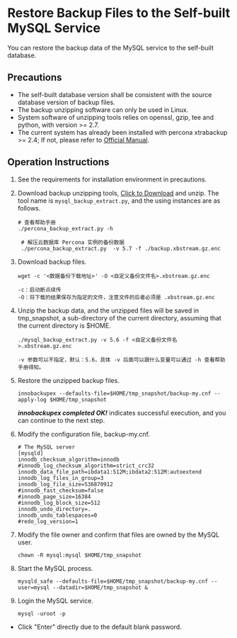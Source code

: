 # Restore Backup Files to the Self-built MySQL Service

You can restore the backup data of the MySQL service to the self-built database.

## Precautions
* The self-built database version shall be consistent with the source database version of backup files.
* The backup unzipping software can only be used in Linux.
* System software of unzipping tools relies on openssl, gzip, tee and python, with version >= 2.7.
* The current system has already been installed with percona xtrabackup >= 2.4; If not, please refer to [Official Manual](https://www.percona.com/doc/percona-xtrabackup/2.4/index.html).

## Operation Instructions
1. See the requirements for installation environment in precautions.
2. Download backup unzipping tools, [Click to Download](http://jddb-common-public.s-bj.jcloud.com/mysql_backup_extract_tool.tar.gz) and unzip. The tool name is `mysql_backup_extract.py`, and the using instances are as follows.
    
    ```
    # 查看帮助手册
    ./percona_backup_extract.py -h
     
     # 解压云数据库 Percona 实例的备份数据
     ./percona_backup_extract.py  -v 5.7 -f ./backup.xbstream.gz.enc
    ```
3. Download backup files.

    ```
    wget -c '<数据备份下载地址>' -O <自定义备份文件名>.xbstream.gz.enc

    -c：启动断点续传
    -O：将下载的结果保存为指定的文件，注意文件的后者必须是 .xbstream.gz.enc
    ```

4. Unzip the backup data, and the unzipped files will be saved in tmp_snapshot, a sub-directory of the current directory, assuming that the current directory is $HOME.

    ```
    ./mysql_backup_extract.py -v 5.6 -f <自定义备份文件名>.xbstream.gz.enc
    
    -v 参数可以不指定，默认：5.6，具体 -v 后面可以跟什么变量可以通过 -h 查看帮助手册得知。
    ```

5. Restore the unzipped backup files.

    ```
    innobackupex --defaults-file=$HOME/tmp_snapshot/backup-my.cnf --apply-log $HOME/tmp_snapshot
    ``` 
    ***innobackupex completed OK!*** indicates successful execution, and you can continue to the next step.

6. Modify the configuration file, backup-my.cnf.

    ```
    # The MySQL server
    [mysqld]
    innodb_checksum_algorithm=innodb
    #innodb_log_checksum_algorithm=strict_crc32
    innodb_data_file_path=ibdata1:512M;ibdata2:512M:autoextend
    innodb_log_files_in_group=3
    innodb_log_file_size=536870912
    #innodb_fast_checksum=false
    #innodb_page_size=16384
    #innodb_log_block_size=512
    innodb_undo_directory=.
    innodb_undo_tablespaces=0
    #redo_log_version=1
    ```

7. Modify the file owner and confirm that files are owned by the MySQL user.

    ```
    chown -R mysql:mysql $HOME/tmp_snapshot
    ```

8. Start the MySQL process.

    ```
    mysqld_safe --defaults-file=$HOME/tmp_snapshot/backup-my.cnf --user=mysql --datadir=$HOME/tmp_snapshot &
    ```

9. Login the MySQL service.

    ```
    mysql -uroot -p
    ```

* Click "Enter" directly due to the default blank password.
